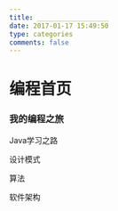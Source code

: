 ```yaml
---
title: __________________
date: 2017-01-17 15:49:50
type: categories
comments: false
---
```


编程首页
====

### 我的编程之旅

Java学习之路

设计模式

算法

软件架构